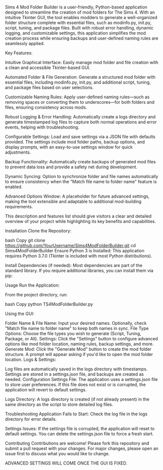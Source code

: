 Sims 4 Mod Folder Builder is a user-friendly, Python-based application designed to streamline the creation of mod folders for The Sims 4. With an intuitive Tkinter GUI, the tool enables modders to generate a well-organized folder structure complete with essential files, such as modinfo.py, init.py, script, tuning, and package files. Built with robust error handling, dynamic logging, and customizable settings, this application simplifies the mod creation process while ensuring backups and user-defined naming rules are seamlessly applied.

Key Features:

Intuitive Graphical Interface: Easily manage mod folder and file creation with a clean and accessible Tkinter-based GUI.

Automated Folder & File Generation: Generate a structured mod folder with essential files, including modinfo.py, init.py, and additional script, tuning, and package files based on user selections.

Customizable Naming Rules: Apply user-defined naming rules—such as removing spaces or converting them to underscores—for both folders and files, ensuring consistency across mods.

Robust Logging & Error Handling: Automatically create a logs directory and generate timestamped log files to capture both normal operations and error events, helping with troubleshooting.

Configurable Settings: Load and save settings via a JSON file with defaults provided. The settings include mod folder paths, backup options, and display prompts, with an easy-to-use settings window for quick adjustments.

Backup Functionality: Automatically create backups of generated mod files to prevent data loss and provide a safety net during development.

Dynamic Syncing: Option to synchronize folder and file names automatically to ensure consistency when the "Match file name to folder name" feature is enabled.

Advanced Options Window: A placeholder for future advanced settings, making the tool extensible and adaptable to additional mod-building requirements.

This description and features list should give visitors a clear and detailed overview of your project while highlighting its key benefits and capabilities.

Installation Clone the Repository:

bash Copy git clone https://github.com/YourUsername/Sims4ModFolderBuilder.git cd Sims4ModFolderBuilder Ensure Python 3 is Installed: This application requires Python 3.7.0 (Tkinter is included with most Python distributions).

Install Dependencies (if needed): Most dependencies are part of the standard library. If you require additional libraries, you can install them via pip:

Usage Run the Application:

From the project directory, run:

bash Copy python TS4ModFolderBuilder.py

Using the GUI:

Folder Name & File Name: Input your desired names. Optionally, check "Match file name to folder name" to keep both names in sync. File Type Options: Choose the file types you wish to generate (Script, Tuning, Package, or All). Settings: Click the "Settings" button to configure advanced options like mod folder location, naming rules, backup settings, and more. Generate Mod: Click the "Generate Mod" button to create the mod folder structure. A prompt will appear asking if you'd like to open the mod folder location. Logs & Settings:

Log files are automatically saved in the logs directory with timestamps. Settings are stored in a settings.json file, and backups are created as needed. Configuration Settings File: The application uses a settings.json file to store user preferences. If this file does not exist or is corrupted, the application will revert to default settings.

Logs Directory: A logs directory is created (if not already present) in the same directory as the script to store detailed log files.

Troubleshooting Application Fails to Start: Check the log file in the logs directory for error details.

Settings Issues: If the settings file is corrupted, the application will reset to default settings. You can delete the settings.json file to force a fresh start.

Contributing Contributions are welcome! Please fork this repository and submit a pull request with your changes. For major changes, please open an issue first to discuss what you would like to change.

ADVANCED SETTINGS WILL COME ONCE THE GUI IS FIXED. 
